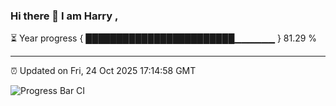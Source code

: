 ### Hi there 👋 I am Harry , 

⏳ Year progress { ████████████████████████▁▁▁▁▁▁ } 81.29 %

---

⏰ Updated on Fri, 24 Oct 2025 17:14:58 GMT

![Progress Bar CI](https://github.com/duykhang68/duykhang68/workflows/Progress%20Bar%20CI/badge.svg)

